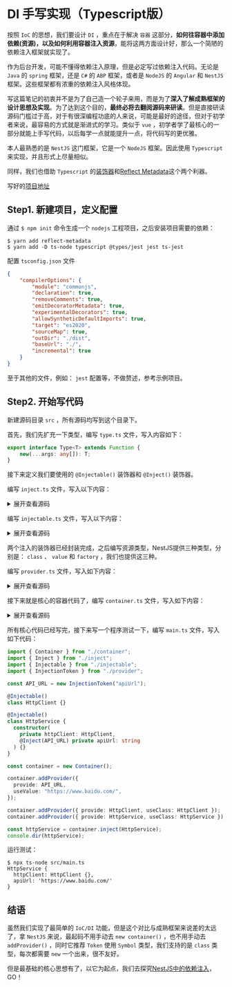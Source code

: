 # DI 手写实现（Typescript版）

按照 `IoC` 的思想，我们要设计 `DI` ，重点在于解决 `容器` 这部分，**如何往容器中添加依赖(资源)，以及如何利用容器注入资源**，能将这两方面设计好，那么一个简陋的依赖注入框架就实现了。

作为后台开发，可能不懂得依赖注入原理，但是必定写过依赖注入代码。无论是 `Java` 的 `spring` 框架，还是 `C#` 的 `ABP` 框架，或者是 `NodeJS` 的 `Angular` 和 `NestJS` 框架。这些框架都有浓重的依赖注入风格体现。

写这篇笔记的初衷并不是为了自己造一个轮子来用，而是为了**深入了解成熟框架的设计思想及实现**。为了达到这个目的，**最终必将去翻阅源码来研读**。但是直接研读源码门槛过于高，对于有很深编程功底的人来说，可能是最好的途径，但对于初学者来说，最容易的方式就是渐进式的学习。类似于 `vue` ，初学者学了最核心的一部分就能上手写代码，以后每学一点就能提升一点，将代码写的更优雅。

本人最熟悉的是 `NestJS` 这门框架，它是一个 `NodeJS` 框架。因此使用 `Typescript` 来实现，并且形式上尽量相似。

同样，我们也借助 `Typescript` 的[装饰器](../../../编程语言/TypeScript/基础篇/装饰器/README.md)和[Reflect Metadata](../../../编程语言/TypeScript/基础篇/ReflectMetadata/README.md)这个两个利器。

写好的[项目地址](https://git.virtualbing.cn/handbuild/ioc-di)

## Step1. 新建项目，定义配置

通过 `$ npm init` 命令生成一个 `nodejs` 工程项目，之后安装项目需要的依赖：

``` shell
$ yarn add reflect-metadata
$ yarn add -D ts-node typescript @types/jest jest ts-jest
```

配置 `tsconfig.json` 文件

``` json
{
    "compilerOptions": {
        "module": "commonjs",
        "declaration": true,
        "removeComments": true,
        "emitDecoratorMetadata": true,
        "experimentalDecorators": true,
        "allowSyntheticDefaultImports": true,
        "target": "es2020",
        "sourceMap": true,
        "outDir": "./dist",
        "baseUrl": "./",
        "incremental": true
    }
}
```

至于其他的文件，例如： `jest` 配置等，不做赘述，参考示例项目。

## Step2. 开始写代码

新建源码目录 `src` ，所有源码均写到这个目录下。

首先，我们先扩充一下类型，编写 `type.ts` 文件，写入内容如下：

``` typescript
export interface Type<T> extends Function {
    new(...args: any[]): T;
}
```

接下来定义我们要使用的 `@Injectable()` 装饰器和 `@Inject()` 装饰器。

编写 `inject.ts` 文件，写入以下内容：
<details>
<summary>展开查看源码</summary>

``` typescript
import { Token } from './provider';
import 'reflect-metadata';

const INJECT_METADATA_KEY = Symbol('INJECT_KEY');

/**
 * `@Inject` 装饰器
 * @param token 注入令牌
 */
export function Inject(token: Token<any>) {
  return function(target: any, _: string | symbol, index: number) {
    Reflect.defineMetadata(INJECT_METADATA_KEY, token, target, `index-${index}`);
    return target;
  };
}

/**
 * 获取注入资源的令牌
 * @param target 目标
 * @param index 序号
 */
export function getInjectionToken(target: any, index: number) {
  return Reflect.getMetadata(INJECT_METADATA_KEY, target, `index-${index}`) as Token<any> | undefined;
}
```

</details>

编写 `injectable.ts` 文件，写入以下内容：

<details>
<summary>展开查看源码</summary>

``` typescript
import { Type } from "./type";
import "reflect-metadata";

const INJECTABLE_METADATA_KEY = Symbol("INJECTABLE_KEY");

/** `@Injectable` 装饰器 */
export function Injectable() {
  return function(target: any) {
    Reflect.defineMetadata(INJECTABLE_METADATA_KEY, true, target);
    return target;
  };
}

/**
 * 校验目标是否可注入
 * @param target 校验目标
 */
export function isInjectable<T>(target: Type<T>) {
  return Reflect.getMetadata(INJECTABLE_METADATA_KEY, target) === true;
}
```

</details>

两个注入的装饰器已经封装完成，之后编写资源类型，NestJS提供三种类型，分别是： `class` 、 `value` 和 `factory` ，我们也提供这三种。

编写 `provider.ts` 文件，写入如下内容：

<details>
<summary>展开查看源码</summary>

``` typescript
import { Type } from "./type";

/** 注入令牌 */
export class InjectionToken {
  constructor(public injectionIdentifier: string) { }
}

/** 令牌类型 */
export type Token<T> = Type<T> | InjectionToken;

/** 工厂类型 */
export type Factory<T> = () => T;

/** Provider基类 */
export interface BaseProvider<T> {
  provide: Token<T>;
}

export interface ClassProvider<T> extends BaseProvider<T> {
  provide: Token<T>;
  useClass: Type<T>;
}
export interface ValueProvider<T> extends BaseProvider<T> {
  provide: Token<T>;
  useValue: T;
}
export interface FactoryProvider<T> extends BaseProvider<T> {
  provide: Token<T>;
  useFactory: Factory<T>;
}

/** Provider 类型 */
export type Provider<T> = ClassProvider<T> | ValueProvider<T> | FactoryProvider<T>;

/**
 * 校验——是否为class类型的provider
 * @param provider 要验证的provider
 */
export function isClassProvider<T>(provider: BaseProvider<T>): provider is ClassProvider<T> {
  return (provider as any).useClass !== undefined;
}

/**
 * 校验——是否为value类型的provider
 * @param provider 要验证的provider
 */
export function isValueProvider<T>(provider: BaseProvider<T>): provider is ValueProvider<T> {
  return (provider as any).useValue !== undefined;
}

/**
 * 校验——是否为factory类型的provider
 * @param provider 要验证的provider
 */
export function isFactoryProvider<T>(provider: BaseProvider<T>): provider is FactoryProvider<T> {
  return (provider as any).useFactory !== undefined;
}
```

</details>

接下来就是核心的容器代码了，编写 `container.ts` 文件，写入如下内容：

<details>
<summary>展开查看源码</summary>

``` typescript
import {
  Provider,
  isClassProvider,
  ClassProvider,
  ValueProvider,
  FactoryProvider,
  isValueProvider,
  Token,
  InjectionToken
} from "./provider";
import { Type } from "./type";
import { isInjectable } from "./injectable";
import "reflect-metadata";
import { getInjectionToken } from "./inject";

type InjectableParam = Type<any>;

const REFLECT_PARAMS = "design:paramtypes";

export class Container {
  /** 依赖注入资源映射列表 */
  private providers = new Map<Token<any>, Provider<any>>();

  /**
   * 注册provider（资源）
   * @param provider 要注册的资源
   */
  addProvider<T>(provider: Provider<T>) {
    this.assertInjectableIfClassProvider(provider);
    this.providers.set(provider.provide, provider);
  }

  /**
   * 注入(获取)资源/实例
   * @param type 令牌
   */
  inject<T>(type: Token<T>): T {
    let provider = this.providers.get(type);
    if (provider === undefined && !(type instanceof InjectionToken)) {
      provider = { provide: type, useClass: type };
      this.assertInjectableIfClassProvider(provider);
    }
    return this.injectWithProvider(type, provider);
  }

  /**
   * 通过令牌和资源注入
   * @param type 令牌
   * @param provider 资源
   */
  private injectWithProvider<T>(type: Token<T>, provider: Provider<T>): T {
    if (provider === undefined) throw new Error(`No provider for type ${this.getTokenName(type)}`);

    if (isClassProvider(provider)) return this.injectClass(provider as ClassProvider<T>);
    else if (isValueProvider(provider)) return this.injectValue(provider as ValueProvider<T>);

    return this.injectFactory(provider as FactoryProvider<T>);
  }

  /**
   * 断言 provider是class类型
   * @param provider 资源（provider）
   */
  private assertInjectableIfClassProvider<T>(provider: Provider<T>) {
    if (isClassProvider(provider) && !isInjectable(provider.useClass))
      throw new Error(`Cannot provide ${this.getTokenName(provider.provide)} using class ${this.getTokenName(provider.useClass)}, ${this.getTokenName(provider.useClass)} isn't injectable`);
  }

  /**
   * 注入class类型资源
   * @param classProvider 资源
   */
  private injectClass<T>(classProvider: ClassProvider<T>): T {
    const target = classProvider.useClass;
    const params = this.getInjectedParams(target);
    return Reflect.construct(target, params);
  }

  /**
   * 注入value类型资源
   * @param valueProvider 资源
   */
  private injectValue<T>(valueProvider: ValueProvider<T>): T {
    return valueProvider.useValue;
  }

  /**
   * 注入factory类型资源
   * @param factoryProvider 资源
   */
  private injectFactory<T>(factoryProvider: FactoryProvider<T>): T {
    return factoryProvider.useFactory();
  }

  /**
   * 获取注入参数
   * @param target 目标
   */
  private getInjectedParams<T>(target: Type<T>) {
    const argTypes = Reflect.getMetadata(REFLECT_PARAMS, target) as (InjectableParam | undefined)[];
    if (argTypes === undefined) return [];

    return argTypes.map((argType, index) => {
      // 在遇到循环依赖时，reflect-metadata API会失效，返回undefined
      if (argType === undefined) throw new Error(`Injection error. Recursive dependency detected in constructor for type ${target.name} with parameter at index ${index}`);

      const overrideToken = getInjectionToken(target, index);
      const actualToken = overrideToken === undefined ? argType : overrideToken;
      let provider = this.providers.get(actualToken);
      return this.injectWithProvider(actualToken, provider);
    });
  }

  /**
   * 获取令牌名称
   * @param token 令牌
   */
  private getTokenName<T>(token: Token<T>) {
    return token instanceof InjectionToken ? token.injectionIdentifier : token.name;
  }
}
```

</details>

所有核心代码已经写完，接下来写一个程序测试一下，编写 `main.ts` 文件，写入如下代码：

``` typescript
import { Container } from "./container";
import { Inject } from "./inject";
import { Injectable } from "./injectable";
import { InjectionToken } from "./provider";

const API_URL = new InjectionToken("apiUrl");

@Injectable()
class HttpClient {}

@Injectable()
class HttpService {
  constructor(
    private httpClient: HttpClient,
    @Inject(API_URL) private apiUrl: string
  ) {}
}

const container = new Container();

container.addProvider({
  provide: API_URL,
  useValue: "https://www.baidu.com/",
});

container.addProvider({ provide: HttpClient, useClass: HttpClient });
container.addProvider({ provide: HttpService, useClass: HttpService });

const httpService = container.inject(HttpService);
console.dir(httpService);
```

运行测试：

``` shell
$ npx ts-node src/main.ts
HttpService {
  httpClient: HttpClient {},
  apiUrl: 'https://www.baidu.com/'
}
```

## 结语

虽然我们实现了最简单的 `IoC/DI` 功能，但是这个对比与成熟框架来说差的太远了，拿 `NestJS` 来说，最起码不用手动去 `new container()` ，也不用手动去 `addProvider()` ，同时它推荐 `Token` 使用 `Symbol` 类型，我们支持的是 `class` 类型，每次都需要 `new` 一个出来，很不友好。

但是最基础的核心思想有了，以它为起点，我们去探究[NestJS中的依赖注入](../../../NodeJS/NestJS/原理探究/依赖注入/README.md)，GO！
